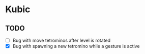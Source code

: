 # Kubic

## TODO

-   [ ] Bug with move tetrominos after level is rotated
-   [x] Bug with spawning a new tetromino while a gesture is active
